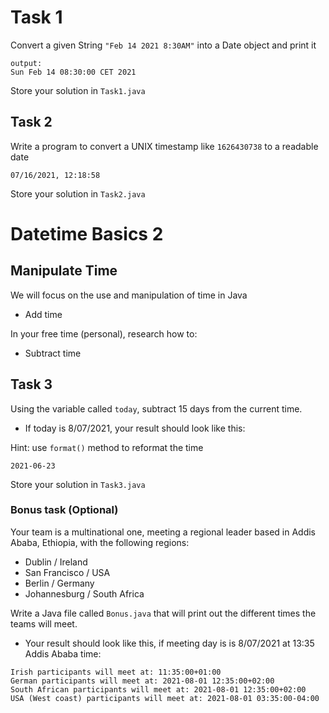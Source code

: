 Task 1
======

Convert a given String `"Feb 14 2021 8:30AM"` into a Date object and print it

```
output:
Sun Feb 14 08:30:00 CET 2021
```

Store your solution in `Task1.java`


## Task 2

Write a program to convert a UNIX timestamp like `1626430738` to a readable date

```
07/16/2021, 12:18:58
```

Store your solution in `Task2.java`

# Datetime Basics 2

## Manipulate Time

We will focus on the use and manipulation of time in Java
- Add time

In your free time (personal), research how to:
- Subtract time

##


## Task 3

Using the variable called `today`, subtract 15 days from the current time.

- If today is 8/07/2021, your result should look like this:

Hint: use `format()` method to reformat the time

```
2021-06-23
```

Store your solution in `Task3.java`


### Bonus task (Optional)

Your team is a multinational one, meeting a regional leader based in Addis Ababa, Ethiopia, with the following regions:

- Dublin / Ireland
- San Francisco / USA
- Berlin / Germany
- Johannesburg / South Africa

Write a Java file called `Bonus.java` that will print out the different times the teams will meet.

- Your result should look like this, if meeting day is is 8/07/2021 at 13:35 Addis Ababa time:

```
Irish participants will meet at: 11:35:00+01:00
German participants will meet at: 2021-08-01 12:35:00+02:00
South African participants will meet at: 2021-08-01 12:35:00+02:00
USA (West coast) participants will meet at: 2021-08-01 03:35:00-04:00
```
